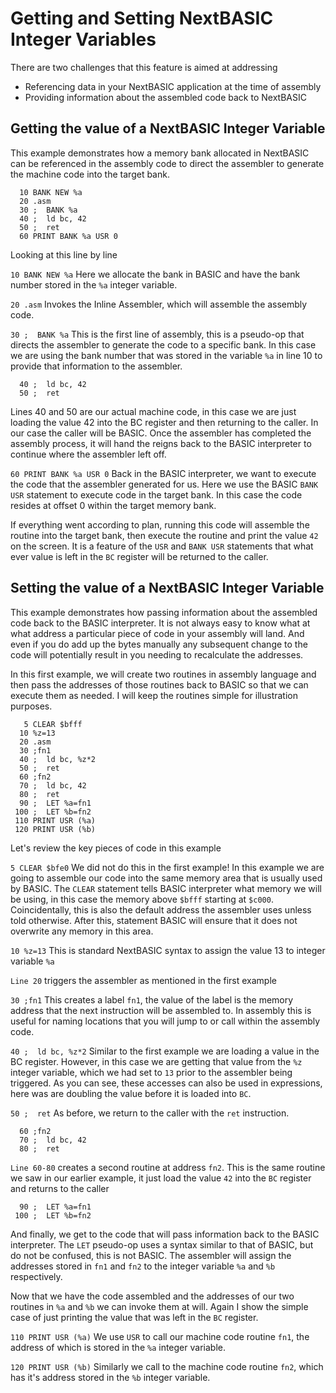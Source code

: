 # Getting and Setting NextBASIC Integer Variables

There are two challenges that this feature is aimed at addressing
* Referencing data in your NextBASIC application at the time of assembly
* Providing information about the assembled code back to NextBASIC

## Getting the value of a NextBASIC Integer Variable
This example demonstrates how a memory bank allocated in NextBASIC can be referenced in the assembly code to direct the assembler to generate the machine code into the target bank.

```
  10 BANK NEW %a
  20 .asm
  30 ;  BANK %a
  40 ;  ld bc, 42
  50 ;  ret
  60 PRINT BANK %a USR 0
```

Looking at this line by line

`10 BANK NEW %a`
Here we allocate the bank in BASIC and have the bank number stored in the `%a` integer variable.

`20 .asm` 
Invokes the Inline Assembler, which will assemble the assembly code.

`30 ;  BANK %a`
This is the first line of assembly, this is a pseudo-op that directs the assembler to generate the code to a specific bank. In this case we are using the bank number that was stored in the variable `%a` in line 10 to provide that information to the assembler.

```
  40 ;  ld bc, 42
  50 ;  ret
```
Lines 40 and 50 are our actual machine code, in this case we are just loading the value 42 into the BC register and then returning to the caller. In our case the caller will be BASIC. Once the assembler has completed the assembly process, it will hand the reigns back to the BASIC interpreter to continue where the assembler left off.

`60 PRINT BANK %a USR 0`
Back in the BASIC interpreter, we want to execute the code that the assembler generated for us. Here we use the BASIC `BANK USR` statement to execute code in the target bank. In this case the code resides at offset 0 within the target memory bank.

If everything went according to plan, running this code will assemble the routine into the target bank, then execute the routine and print the value `42` on the screen. It is a feature of the `USR` and `BANK USR` statements that what ever value is left in the `BC` register will be returned to the caller.

## Setting the value of a NextBASIC Integer Variable
This example demonstrates how passing information about the assembled code back to the BASIC interpreter. It is not always easy to know what at what address a particular piece of code in your assembly will land. And even if you do add up the bytes manually any subsequent change to the code will potentially result in you needing to recalculate the addresses.

In this first example, we will create two routines in assembly language and then pass the addresses of those routines back to BASIC so that we can execute them as needed. I will keep the routines simple for illustration purposes.

```
   5 CLEAR $bfff
  10 %z=13
  20 .asm
  30 ;fn1
  40 ;  ld bc, %z*2
  50 ;  ret
  60 ;fn2
  70 ;  ld bc, 42
  80 ;  ret
  90 ;  LET %a=fn1
 100 ;  LET %b=fn2
 110 PRINT USR (%a)
 120 PRINT USR (%b)
```

Let's review the key pieces of code in this example

`5 CLEAR $bfe0`
We did not do this in the first example! In this example we are going to assemble our code into the same memory area that is usually used by BASIC. The `CLEAR` statement tells BASIC interpreter what memory we will be using, in this case the memory above `$bfff` starting at `$c000`. Coincidentally, this is also the default address the assembler uses unless told otherwise. After this, statement BASIC will ensure that it does not overwrite any memory in this area.

`10 %z=13`
This is standard NextBASIC syntax to assign the value 13 to integer variable `%a`

`Line 20` triggers the assembler as mentioned in the first example

`30 ;fn1`
This creates a label `fn1`, the value of the label is the memory address that the next instruction will be assembled to. In assembly this is useful for naming locations that you will jump to or call within the assembly code.

`40 ;  ld bc, %z*2`
Similar to the first example we are loading a value in the BC register. However, in this case we are getting that value from the `%z` integer variable, which we had set to `13` prior to the assembler being triggered. As you can see, these accesses can also be used in expressions, here was are doubling the value before it is loaded into `BC`.

`50 ;  ret`
As before, we return to the caller with the `ret` instruction.

```
  60 ;fn2
  70 ;  ld bc, 42
  80 ;  ret
```
`Line 60-80` creates a second routine at address `fn2`. This is the same routine we saw in our earlier example, it just load the value `42` into the `BC` register and returns to the caller

```
  90 ;  LET %a=fn1
 100 ;  LET %b=fn2
```
And finally, we get to the code that will pass information back to the BASIC interpreter. The `LET` pseudo-op uses a syntax similar to that of BASIC, but do not be confused, this is not BASIC. The assembler will assign the addresses stored in `fn1` and `fn2` to the integer variable `%a` and `%b` respectively.

Now that we have the code assembled and the addresses of our two routines in `%a` and `%b` we can invoke them at will. Again I show the simple case of just printing the value that was left in the `BC` register.

`110 PRINT USR (%a)`
We use `USR` to call our machine code routine `fn1`, the address of which is stored in the `%a` integer variable.

`120 PRINT USR (%b)`
Similarly we call to the machine code routine `fn2`, which has it's address stored in the `%b` integer variable.


